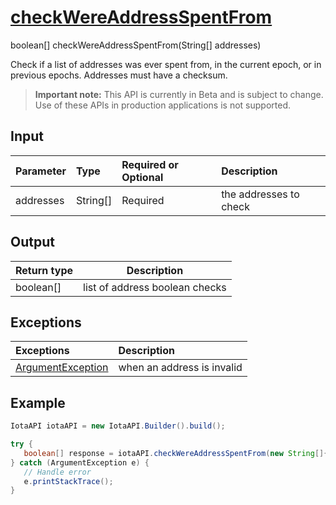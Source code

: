 
# [checkWereAddressSpentFrom](https://github.com/iotaledger/iota-java/blob/master/jota/src/main/java/org/iota/jota/IotaAPI.java#L951)
 boolean[] checkWereAddressSpentFrom(String[] addresses)

Check if a list of addresses was ever spent from, in the current epoch, or in previous epochs. Addresses must have a checksum.
> **Important note:** This API is currently in Beta and is subject to change. Use of these APIs in production applications is not supported.

## Input
| Parameter       | Type | Required or Optional | Description |
|:---------------|:--------|:--------| :--------|
| addresses | String[] | Required | the addresses to check |
    
## Output
| Return type | Description |
|--|--|
| boolean[]  | list of address boolean checks |

## Exceptions
| Exceptions     | Description |
|:---------------|:--------|
| [ArgumentException](https://github.com/iotaledger/iota-java/blob/master/jota/src/main/java/org/iota/jota/error/ArgumentException.java) | when an address is invalid |


 ## Example
 
 ```Java
 IotaAPI iotaAPI = new IotaAPI.Builder().build();

try { 
    boolean[] response = iotaAPI.checkWereAddressSpentFrom(new String[]{"YHQTREAPJAWWHCWMLLDIAPRSNQC9BBTNTPJIDOFFNAIYPJYQVUSLYJNIPJMEKHSLXLA9VQACFNCJ9PHUX", "KULBDGDTGPYYBCOUQHMVE9ROCRDTBKGWHXXU9KZIVYTOOQRRVQBCWEQAF9CZVSPMOPSIIKCVVKOY9O9XU"});
} catch (ArgumentException e) { 
    // Handle error
    e.printStackTrace(); 
}
 ```
